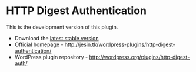 HTTP Digest Authentication
==========================

This is the development version of this plugin.

* Download the [latest stable version](http://downloads.wordpress.org/plugin/http-digest-auth.latest-stable.zip)
* Official homepage - http://jesin.tk/wordpress-plugins/http-digest-authentication/
* WordPress plugin repository - http://wordpress.org/plugins/http-digest-auth/
